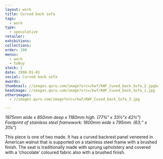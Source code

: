 ```yaml
---
layout: work
title: Curved back sofa
tags:
  - work
type:
  - speculative
retailer:
exhibitions:
collections:
order: 190
menus:
  - work
  - toBuy
stock: 1
date: 1998-01-01
social: Curved back sofa
awards:
thumbnail: //images.quru.com/image?src=/kwf/KWF_Cuved_back_Sofa_2.jpg&width=170&right=0.88125&left=0.09063
headimage: //images.quru.com/image?src=/kwf/KWF_Cuved_back_Sofa_1.jpg
otherimages:
  - //images.quru.com/image?src=/kwf/KWF_Cuved_back_Sofa_3.jpg

---
```

_1975mm wide x 850mm deep x 1180mm high. (77&frac34;” x 33&frac12;”x 42&frac12;")
Footprint of stainless steel framework: 1600mm wide x 795mm. (63;” x 31&frac14;”)_


This piece is one of two made. It has a curved backrest panel veneered in American walnut that is supported on a stainless steel frame with a brushed finish. The seat is traditionally made with sprung upholstery and covered with a ‘chocolate’ coloured fabric also with a brushed finish.
